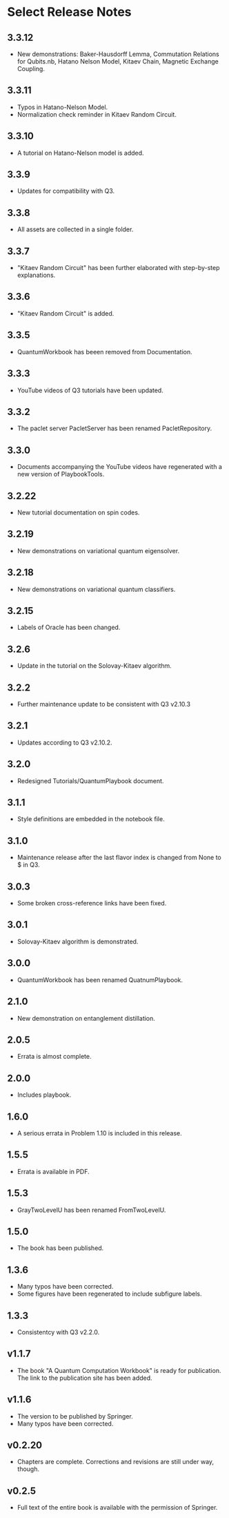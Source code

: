 # Select Release Notes

## 3.3.12

- New demonstrations: Baker-Hausdorff Lemma, Commutation Relations for Qubits.nb, Hatano Nelson Model, Kitaev Chain, Magnetic Exchange Coupling.

## 3.3.11

- Typos in Hatano-Nelson Model.
- Normalization check reminder in Kitaev Random Circuit.

## 3.3.10

- A tutorial on Hatano-Nelson model is added.

## 3.3.9

- Updates for compatibility with Q3.

## 3.3.8

- All assets are collected in a single folder.

## 3.3.7

- "Kitaev Random Circuit" has been further elaborated with step-by-step explanations.

## 3.3.6

- "Kitaev Random Circuit" is added.

## 3.3.5

- QuantumWorkbook has beeen removed from Documentation.

## 3.3.3

- YouTube videos of Q3 tutorials have been updated.

## 3.3.2

- The paclet server PacletServer has been renamed PacletRepository.

## 3.3.0

- Documents accompanying the YouTube videos have regenerated with a new version of PlaybookTools.

## 3.2.22

- New tutorial documentation on spin codes.

## 3.2.19

- New demonstrations on variational quantum eigensolver.

## 3.2.18

- New demonstrations on variational quantum classifiers.

## 3.2.15

- Labels of Oracle has been changed.

## 3.2.6

- Update in the tutorial on the Solovay-Kitaev algorithm.

## 3.2.2

- Further maintenance update to be consistent with Q3 v2.10.3

## 3.2.1

- Updates according to Q3 v2.10.2.

## 3.2.0

- Redesigned Tutorials/QuantumPlaybook document.

## 3.1.1

- Style definitions are embedded in the notebook file.

## 3.1.0

- Maintenance release after the last flavor index is changed from None to $ in Q3.

## 3.0.3

- Some broken cross-reference links have been fixed.

## 3.0.1

- Solovay-Kitaev algorithm is demonstrated.

## 3.0.0

- QuantumWorkbook has been renamed QuatnumPlaybook.

## 2.1.0

- New demonstration on entanglement distillation.

## 2.0.5

- Errata is almost complete.

## 2.0.0

- Includes playbook.

## 1.6.0

- A serious errata in Problem 1.10 is included in this release.

## 1.5.5

- Errata is available in PDF.

## 1.5.3

- GrayTwoLevelU has been renamed FromTwoLevelU.

## 1.5.0

- The book has been published.

## 1.3.6

- Many typos have been corrected.
- Some figures have been regenerated to include subfigure labels.

## 1.3.3

- Consistentcy with Q3 v2.2.0.

## v1.1.7

- The book "A Quantum Computation Workbook" is ready for publication. The link to the publication site has been added.

## v1.1.6

- The version to be published by Springer.
- Many typos have been corrected.

## v0.2.20

- Chapters are complete. Corrections and revisions are still under way, though.

## v0.2.5

- Full text of the entire book is available with the permission of Springer.
